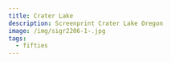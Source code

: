 ```yaml
---
title: Crater Lake
description: Screenprint Crater Lake Oregon
image: /img/sigr2206-1-.jpg
tags:
  - fifties
---
```

